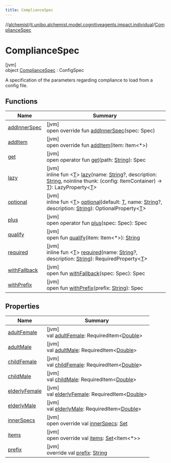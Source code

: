 ```yaml
---
title: ComplianceSpec
---
```

//[alchemist](../../../index.html)/[it.unibo.alchemist.model.cognitiveagents.impact.individual](../index.html)/[ComplianceSpec](index.html)



# ComplianceSpec



[jvm]\
object [ComplianceSpec](index.html) : ConfigSpec

A specification of the parameters regarding compliance to load from a config file.



## Functions


| Name | Summary |
|---|---|
| [addInnerSpec](../-speed-spec/index.html#1157218497%2FFunctions%2F-134779887) | [jvm]<br>open override fun [addInnerSpec](../-speed-spec/index.html#1157218497%2FFunctions%2F-134779887)(spec: Spec) |
| [addItem](../-speed-spec/index.html#-1176720725%2FFunctions%2F-134779887) | [jvm]<br>open override fun [addItem](../-speed-spec/index.html#-1176720725%2FFunctions%2F-134779887)(item: Item<*>) |
| [get](../-speed-spec/index.html#216658617%2FFunctions%2F-134779887) | [jvm]<br>open operator fun [get](../-speed-spec/index.html#216658617%2FFunctions%2F-134779887)(path: [String](https://kotlinlang.org/api/latest/jvm/stdlib/kotlin/-string/index.html)): Spec |
| [lazy](../-speed-spec/index.html#-57241479%2FFunctions%2F-134779887) | [jvm]<br>inline fun <[T](../-speed-spec/index.html#-57241479%2FFunctions%2F-134779887)> [lazy](../-speed-spec/index.html#-57241479%2FFunctions%2F-134779887)(name: [String](https://kotlinlang.org/api/latest/jvm/stdlib/kotlin/-string/index.html)?, description: [String](https://kotlinlang.org/api/latest/jvm/stdlib/kotlin/-string/index.html), noinline thunk: (config: ItemContainer) -> [T](../-speed-spec/index.html#-57241479%2FFunctions%2F-134779887)): LazyProperty<[T](../-speed-spec/index.html#-57241479%2FFunctions%2F-134779887)> |
| [optional](../-speed-spec/index.html#-1307546368%2FFunctions%2F-134779887) | [jvm]<br>inline fun <[T](../-speed-spec/index.html#-1307546368%2FFunctions%2F-134779887)> [optional](../-speed-spec/index.html#-1307546368%2FFunctions%2F-134779887)(default: [T](../-speed-spec/index.html#-1307546368%2FFunctions%2F-134779887), name: [String](https://kotlinlang.org/api/latest/jvm/stdlib/kotlin/-string/index.html)?, description: [String](https://kotlinlang.org/api/latest/jvm/stdlib/kotlin/-string/index.html)): OptionalProperty<[T](../-speed-spec/index.html#-1307546368%2FFunctions%2F-134779887)> |
| [plus](../-speed-spec/index.html#-1897999851%2FFunctions%2F-134779887) | [jvm]<br>open operator fun [plus](../-speed-spec/index.html#-1897999851%2FFunctions%2F-134779887)(spec: Spec): Spec |
| [qualify](../-speed-spec/index.html#-620175742%2FFunctions%2F-134779887) | [jvm]<br>open fun [qualify](../-speed-spec/index.html#-620175742%2FFunctions%2F-134779887)(item: Item<*>): [String](https://kotlinlang.org/api/latest/jvm/stdlib/kotlin/-string/index.html) |
| [required](../-speed-spec/index.html#1352156512%2FFunctions%2F-134779887) | [jvm]<br>inline fun <[T](../-speed-spec/index.html#1352156512%2FFunctions%2F-134779887)> [required](../-speed-spec/index.html#1352156512%2FFunctions%2F-134779887)(name: [String](https://kotlinlang.org/api/latest/jvm/stdlib/kotlin/-string/index.html)?, description: [String](https://kotlinlang.org/api/latest/jvm/stdlib/kotlin/-string/index.html)): RequiredProperty<[T](../-speed-spec/index.html#1352156512%2FFunctions%2F-134779887)> |
| [withFallback](../-speed-spec/index.html#73507879%2FFunctions%2F-134779887) | [jvm]<br>open fun [withFallback](../-speed-spec/index.html#73507879%2FFunctions%2F-134779887)(spec: Spec): Spec |
| [withPrefix](../-speed-spec/index.html#-1060748701%2FFunctions%2F-134779887) | [jvm]<br>open fun [withPrefix](../-speed-spec/index.html#-1060748701%2FFunctions%2F-134779887)(prefix: [String](https://kotlinlang.org/api/latest/jvm/stdlib/kotlin/-string/index.html)): Spec |


## Properties


| Name | Summary |
|---|---|
| [adultFemale](adult-female.html) | [jvm]<br>val [adultFemale](adult-female.html): RequiredItem<[Double](https://kotlinlang.org/api/latest/jvm/stdlib/kotlin/-double/index.html)> |
| [adultMale](adult-male.html) | [jvm]<br>val [adultMale](adult-male.html): RequiredItem<[Double](https://kotlinlang.org/api/latest/jvm/stdlib/kotlin/-double/index.html)> |
| [childFemale](child-female.html) | [jvm]<br>val [childFemale](child-female.html): RequiredItem<[Double](https://kotlinlang.org/api/latest/jvm/stdlib/kotlin/-double/index.html)> |
| [childMale](child-male.html) | [jvm]<br>val [childMale](child-male.html): RequiredItem<[Double](https://kotlinlang.org/api/latest/jvm/stdlib/kotlin/-double/index.html)> |
| [elderlyFemale](elderly-female.html) | [jvm]<br>val [elderlyFemale](elderly-female.html): RequiredItem<[Double](https://kotlinlang.org/api/latest/jvm/stdlib/kotlin/-double/index.html)> |
| [elderlyMale](elderly-male.html) | [jvm]<br>val [elderlyMale](elderly-male.html): RequiredItem<[Double](https://kotlinlang.org/api/latest/jvm/stdlib/kotlin/-double/index.html)> |
| [innerSpecs](index.html#-704896213%2FProperties%2F-134779887) | [jvm]<br>open override val [innerSpecs](index.html#-704896213%2FProperties%2F-134779887): [Set](https://kotlinlang.org/api/latest/jvm/stdlib/kotlin.collections/-set/index.html)<Spec> |
| [items](index.html#-2041428627%2FProperties%2F-134779887) | [jvm]<br>open override val [items](index.html#-2041428627%2FProperties%2F-134779887): [Set](https://kotlinlang.org/api/latest/jvm/stdlib/kotlin.collections/-set/index.html)<Item<*>> |
| [prefix](index.html#1756526075%2FProperties%2F-134779887) | [jvm]<br>override val [prefix](index.html#1756526075%2FProperties%2F-134779887): [String](https://kotlinlang.org/api/latest/jvm/stdlib/kotlin/-string/index.html) |

